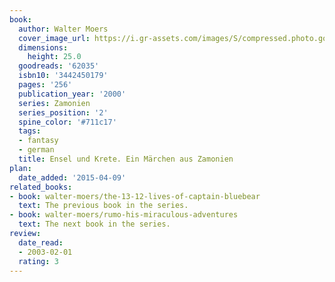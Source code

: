 ```yaml
---
book:
  author: Walter Moers
  cover_image_url: https://i.gr-assets.com/images/S/compressed.photo.goodreads.com/books/1170598805l/62035.jpg
  dimensions:
    height: 25.0
  goodreads: '62035'
  isbn10: '3442450179'
  pages: '256'
  publication_year: '2000'
  series: Zamonien
  series_position: '2'
  spine_color: '#711c17'
  tags:
  - fantasy
  - german
  title: Ensel und Krete. Ein Märchen aus Zamonien
plan:
  date_added: '2015-04-09'
related_books:
- book: walter-moers/the-13-12-lives-of-captain-bluebear
  text: The previous book in the series.
- book: walter-moers/rumo-his-miraculous-adventures
  text: The next book in the series.
review:
  date_read:
  - 2003-02-01
  rating: 3
---
```

